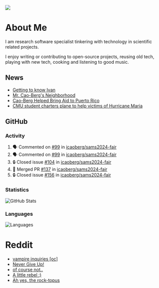 ![](https://komarev.com/ghpvc/?username=icaoberg)

# About Me
I am research software specialist tinkering with technology in scientific related projects.

I enjoy writing or contributing to open-source projects, reusing old tech, playing with new tech, cooking and listening to good music.

## News
* [Getting to know Ivan](https://www.psc.edu/ivan-inside-psc-spotlight-2/)
* [Mr. Cao-Berg's Neighborhood](https://www.cmu.edu/engage/about-us/news/alumni/profile-cao-berg.html)
* [Cao-Berg Helped Bring Aid to Puerto Rico](https://www.cmu.edu/piper/news/archives/2018/february/ivan-cao-berg.html)
* [CMU student charters plane to help victims of Hurricane Maria](http://thetartan.org/2017/10/30/news/puerto-rico-aid)

## GitHub
### Activity
<!--START_SECTION:activity-->
1. 🗣 Commented on [#99](https://github.com/icaoberg/sams2024-fair/pull/99#issuecomment-2256738383) in [icaoberg/sams2024-fair](https://github.com/icaoberg/sams2024-fair)
2. 🗣 Commented on [#99](https://github.com/icaoberg/sams2024-fair/pull/99#issuecomment-2253677191) in [icaoberg/sams2024-fair](https://github.com/icaoberg/sams2024-fair)
3. 🔒 Closed issue [#104](https://github.com/icaoberg/sams2024-fair/issues/104) in [icaoberg/sams2024-fair](https://github.com/icaoberg/sams2024-fair)
4. 🎉 Merged PR [#137](https://github.com/icaoberg/sams2024-fair/pull/137) in [icaoberg/sams2024-fair](https://github.com/icaoberg/sams2024-fair)
5. 🔒 Closed issue [#156](https://github.com/icaoberg/sams2024-fair/issues/156) in [icaoberg/sams2024-fair](https://github.com/icaoberg/sams2024-fair)
<!--END_SECTION:activity-->

### Statistics
![GitHub Stats](https://github-readme-stats.vercel.app/api?username=icaoberg&count_private=true&show_icons=true)

### Languages
![Languages](https://github-readme-stats.vercel.app/api/top-langs/?username=icaoberg&show_icons=true&langs_count=10&hide=HTML,C,CSS,M)

# Reddit
<!-- BLOG-POST-LIST:START -->
- [vampire inquiries [oc]](https://www.reddit.com/r/u_icaoberg/comments/1705gy9/vampire_inquiries_oc/)
- [Never Give Up!](https://www.reddit.com/r/u_icaoberg/comments/13mcab5/never_give_up/)
- [of course not..](https://www.reddit.com/r/u_icaoberg/comments/13mc9h5/of_course_not/)
- [A little rebel :&rpar;](https://www.reddit.com/r/u_icaoberg/comments/13mc6yc/a_little_rebel/)
- [Ah yes, the rock-topus](https://www.reddit.com/r/u_icaoberg/comments/13mc4xk/ah_yes_the_rocktopus/)
<!-- BLOG-POST-LIST:END -->
